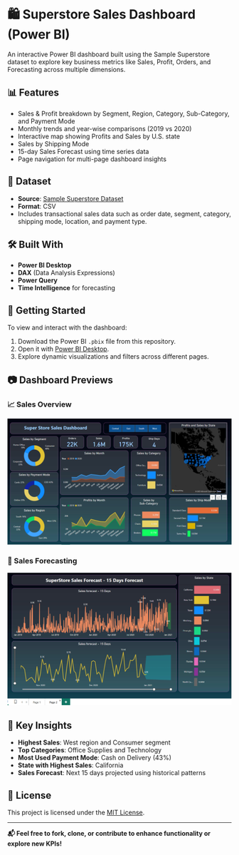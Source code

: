 # 🛍️ Superstore Sales Dashboard (Power BI)

An interactive Power BI dashboard built using the Sample Superstore dataset to explore key business metrics like Sales, Profit, Orders, and Forecasting across multiple dimensions.

## 📊 Features

- Sales & Profit breakdown by Segment, Region, Category, Sub-Category, and Payment Mode
- Monthly trends and year-wise comparisons (2019 vs 2020)
- Interactive map showing Profits and Sales by U.S. state
- Sales by Shipping Mode
- 15-day Sales Forecast using time series data
- Page navigation for multi-page dashboard insights

## 📁 Dataset

- **Source**: [Sample Superstore Dataset](SuperStore_Sales_Dataset.csv)
- **Format**: CSV
- Includes transactional sales data such as order date, segment, category, shipping mode, location, and payment type.

## 🛠️ Built With

- **Power BI Desktop**
- **DAX** (Data Analysis Expressions)
- **Power Query**
- **Time Intelligence** for forecasting

## 🚀 Getting Started

To view and interact with the dashboard:

1. Download the Power BI `.pbix` file from this repository.
2. Open it with [Power BI Desktop](https://powerbi.microsoft.com/desktop/).
3. Explore dynamic visualizations and filters across different pages.

## 📷 Dashboard Previews

### 📈 Sales Overview

![Superstore Sales Dashboard](./superstore1.png)

### 🔮 Sales Forecasting

![Superstore Forecasting Dashboard](./superstore2.png)

## 📌 Key Insights

- **Highest Sales**: West region and Consumer segment
- **Top Categories**: Office Supplies and Technology
- **Most Used Payment Mode**: Cash on Delivery (43%)
- **State with Highest Sales**: California
- **Sales Forecast**: Next 15 days projected using historical patterns

## 📄 License

This project is licensed under the [MIT License](LICENSE).

---

**📬 Feel free to fork, clone, or contribute to enhance functionality or explore new KPIs!**

